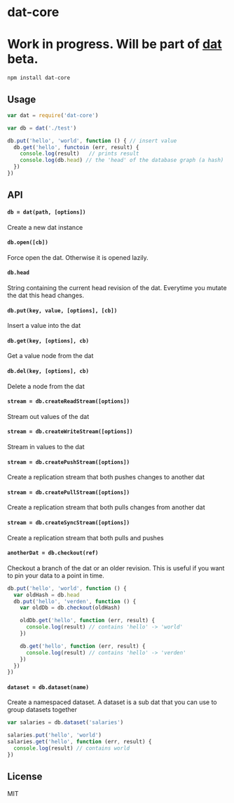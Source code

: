 # dat-core

# Work in progress. Will be part of [dat](https://github.com/maxogden/dat) beta.

```
npm install dat-core
```

## Usage

``` js
var dat = require('dat-core')

var db = dat('./test')

db.put('hello', 'world', function () { // insert value
  db.get('hello', functoin (err, result) {
    console.log(result)   // prints result
    console.log(db.head) // the 'head' of the database graph (a hash)
  })
})
```

## API

#### `db = dat(path, [options])`

Create a new dat instance

#### `db.open([cb])`

Force open the dat. Otherwise it is opened lazily.

#### `db.head`

String containing the current head revision of the dat.
Everytime you mutate the dat this head changes.

#### `db.put(key, value, [options], [cb])`

Insert a value into the dat

#### `db.get(key, [options], cb)`

Get a value node from the dat

#### `db.del(key, [options], cb)`

Delete a node from the dat

#### `stream = db.createReadStream([options])`

Stream out values of the dat

#### `stream = db.createWriteStream([options])`

Stream in values to the dat

#### `stream = db.createPushStream([options])`

Create a replication stream that both pushes changes to another dat

#### `stream = db.createPullStream([options])`

Create a replication stream that both pulls changes from another dat

#### `stream = db.createSyncStream([options])`

Create a replication stream that both pulls and pushes

#### `anotherDat = db.checkout(ref)`

Checkout a branch of the dat or an older revision. This is useful if you want to pin your data
to a point in time.

``` js
db.put('hello', 'world', function () {
  var oldHash = db.head
  db.put('hello', 'verden', function () {
    var oldDb = db.checkout(oldHash)

    oldDb.get('hello', function (err, result) {
      console.log(result) // contains 'hello' -> 'world'
    })

    db.get('hello', function (err, result) {
      console.log(result) // contains 'hello' -> 'verden'
    })
  })
})
```

#### `dataset = db.dataset(name)`

Create a namespaced dataset. A dataset is a sub dat
that you can use to group datasets together

``` js
var salaries = db.dataset('salaries')

salaries.put('hello', 'world')
salaries.get('hello', function (err, result) {
  console.log(result) // contains world
})
```

## License

MIT
